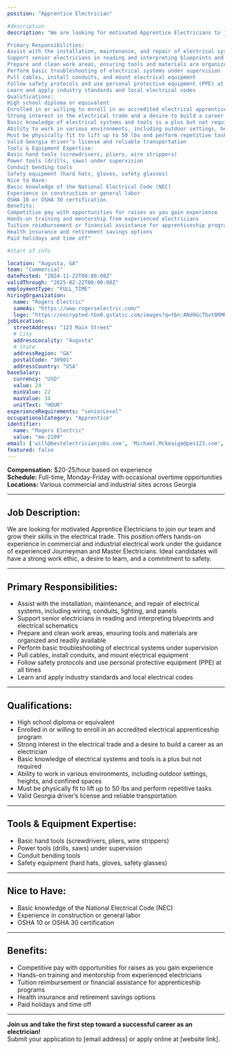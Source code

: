 ```yaml
---
position: "Apprentice Electrician"

#description
description: "We are looking for motivated Apprentice Electricians to join our team and grow their skills in the electrical trade. This position offers hands-on experience in commercial and industrial electrical work under the guidance of experienced Journeyman and Master Electricians. Ideal candidates will have a strong work ethic, a desire to learn, and a commitment to safety.

Primary Responsibilities:
Assist with the installation, maintenance, and repair of electrical systems, including wiring, conduits, lighting, and panels
Support senior electricians in reading and interpreting blueprints and electrical schematics
Prepare and clean work areas, ensuring tools and materials are organized and readily available
Perform basic troubleshooting of electrical systems under supervision
Pull cables, install conduits, and mount electrical equipment
Follow safety protocols and use personal protective equipment (PPE) at all times
Learn and apply industry standards and local electrical codes
Qualifications:
High school diploma or equivalent
Enrolled in or willing to enroll in an accredited electrical apprenticeship program
Strong interest in the electrical trade and a desire to build a career as an electrician
Basic knowledge of electrical systems and tools is a plus but not required
Ability to work in various environments, including outdoor settings, heights, and confined spaces
Must be physically fit to lift up to 50 lbs and perform repetitive tasks
Valid Georgia driver’s license and reliable transportation
Tools & Equipment Expertise:
Basic hand tools (screwdrivers, pliers, wire strippers)
Power tools (drills, saws) under supervision
Conduit bending tools
Safety equipment (hard hats, gloves, safety glasses)
Nice to Have:
Basic knowledge of the National Electrical Code (NEC)
Experience in construction or general labor
OSHA 10 or OSHA 30 certification
Benefits:
Competitive pay with opportunities for raises as you gain experience
Hands-on training and mentorship from experienced electricians
Tuition reimbursement or financial assistance for apprenticeship programs
Health insurance and retirement savings options
Paid holidays and time off"

#start of info

location: "Augusta, GA"
team: "Commercial"
datePosted: "2024-11-22T00:00:00Z"
validThrough: "2025-02-22T00:00:00Z"
employmentType: "FULL_TIME"
hiringOrganization: 
  name: "Rogers Electric"
  sameAs: "https://www.rogerselectric.com/"
  logo: "https://encrypted-tbn0.gstatic.com/images?q=tbn:ANd9GcTbvt0RMRvj6bZdL81Q6HJeRVl_qflQIGgp9w&s"
jobLocation:
  streetAddress: "123 Main Street"
  # City
  addressLocality: "Augusta"
  # State
  addressRegion: "GA"
  postalCode: "30901"
  addressCountry: "USA"
baseSalary:
  currency: "USD"
  value: 24
  minValue: 22
  maxValue: 34
  unitText: "HOUR"
experienceRequirements: "seniorLevel"
occupationalCategory: "Apprentice"
identifier:
  name: "Rogers Electric"
  value: "me-2109"   
email: ['will@bestelectricianjobs.com', 'Michael.Mckeaige@pes123.com', 'resumes@bestelectricianjobs.zohorecruitmail.com']
featured: false
---
```


**Compensation:** $20-25/hour based on experience  
**Schedule:** Full-time, Monday-Friday with occasional overtime opportunities  
**Locations:** Various commercial and industrial sites across Georgia  

---

## Job Description:  
We are looking for motivated Apprentice Electricians to join our team and grow their skills in the electrical trade. This position offers hands-on experience in commercial and industrial electrical work under the guidance of experienced Journeyman and Master Electricians. Ideal candidates will have a strong work ethic, a desire to learn, and a commitment to safety.

---

## Primary Responsibilities:
- Assist with the installation, maintenance, and repair of electrical systems, including wiring, conduits, lighting, and panels
- Support senior electricians in reading and interpreting blueprints and electrical schematics
- Prepare and clean work areas, ensuring tools and materials are organized and readily available
- Perform basic troubleshooting of electrical systems under supervision
- Pull cables, install conduits, and mount electrical equipment
- Follow safety protocols and use personal protective equipment (PPE) at all times
- Learn and apply industry standards and local electrical codes  

---

## Qualifications:
- High school diploma or equivalent
- Enrolled in or willing to enroll in an accredited electrical apprenticeship program
- Strong interest in the electrical trade and a desire to build a career as an electrician
- Basic knowledge of electrical systems and tools is a plus but not required
- Ability to work in various environments, including outdoor settings, heights, and confined spaces
- Must be physically fit to lift up to 50 lbs and perform repetitive tasks
- Valid Georgia driver’s license and reliable transportation  

---

## Tools & Equipment Expertise:
- Basic hand tools (screwdrivers, pliers, wire strippers)
- Power tools (drills, saws) under supervision
- Conduit bending tools
- Safety equipment (hard hats, gloves, safety glasses)

---

## Nice to Have:
- Basic knowledge of the National Electrical Code (NEC)
- Experience in construction or general labor
- OSHA 10 or OSHA 30 certification

---

## Benefits:
- Competitive pay with opportunities for raises as you gain experience
- Hands-on training and mentorship from experienced electricians
- Tuition reimbursement or financial assistance for apprenticeship programs
- Health insurance and retirement savings options
- Paid holidays and time off  

---

**Join us and take the first step toward a successful career as an electrician!**  
Submit your application to [email address] or apply online at [website link].
